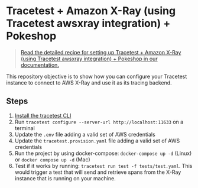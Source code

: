 # Tracetest + Amazon X-Ray (using Tracetest awsxray integration) + Pokeshop

> [Read the detailed recipe for setting up Tracetest + Amazon X-Ray (using Tracetest awsxray integration) + Pokeshop in our documentation.](https://docs.tracetest.io/examples-tutorials/recipes/running-tracetest-with-aws-x-ray-pokeshop)

This repository objective is to show how you can configure your Tracetest instance to connect to AWS X-Ray and use it as its tracing backend.

## Steps

1. [Install the tracetest CLI](https://docs.tracetest.io/installing/)
2. Run `tracetest configure --server-url http://localhost:11633` on a terminal
3. Update the `.env` file adding a valid set of AWS credentials
4. Update the `tracetest.provision.yaml` file adding a valid set of AWS credentials
5. Run the project by using docker-compose: `docker-compose up -d` (Linux) or `docker compose up -d` (Mac)
6. Test if it works by running: `tracetest run test -f tests/test.yaml`. This would trigger a test that will send and retrieve spans from the X-Ray instance that is running on your machine.
